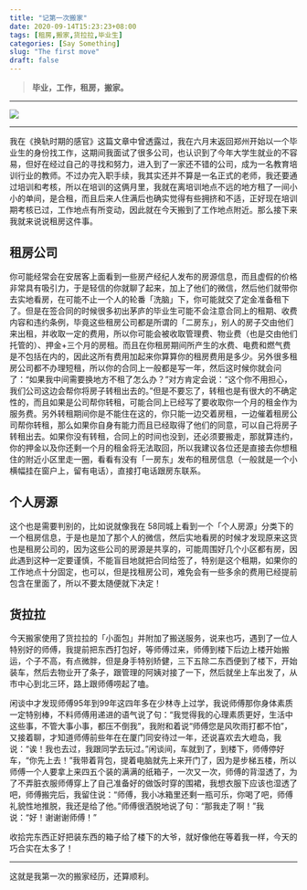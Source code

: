 ```yaml
---
title: "记第一次搬家"
date: 2020-09-14T15:23:23+08:00
tags: [租房,搬家,货拉拉,毕业生]
categories: [Say Something]
slug: "The first move"
draft: false
---
```


> **毕业，工作，租房，搬家。**

<!--more-->

---

![](https://dawnblog-1300625500.cos.ap-guangzhou.myqcloud.com/images/20200914153122.jpg)

---

我在《换轨时期的感官》这篇文章中曾透露过，我在六月末返回郑州开始以一个毕业生的身份找工作，这期间我面试了很多公司，也认识到了今年大学生就业的不容易，但好在经过自己的寻找和努力，进入到了一家还不错的公司，成为一名教育培训行业的教师。不过办完入职手续，我其实还并不算是一名正式的老师，我还要通过培训和考核，所以在培训的这俩月里，我就在离培训地点不远的地方租了一间小小的单间，是合租，而且后来人住满后也确实觉得有些拥挤和不适，正好现在培训期考核已过，工作地点有所变动，因此就在今天搬到了工作地点附近。那么接下来我就来说说租房这件事。

## 租房公司

你可能经常会在安居客上面看到一些房产经纪人发布的房源信息，而且虚假的价格非常具有吸引力，于是轻信的你就聊了起来，加上了他们的微信，然后他们就带你去实地看房，在可能不止一个人的轮番「洗脑」下，你可能就交了定金准备租下了。但是在签合同的时候很多初出茅庐的毕业生可能不会注意合同上的租期、收费内容和违约条例，毕竟这些租房公司都是所谓的「二房东」，别人的房子交由他们来出租，并收取一定的费用，所以你可能会被收取管理费、物业费（也是交由他们托管的）、押金+三个月的房租。而且在你租房期间所产生的水费、电费和燃气费是不包括在内的，因此这所有费用加起来你算算你的租房费用是多少。另外很多租房公司都不办理短租，所以你的合同上一般都是写一年，然后这时候你就会问了：“如果我中间需要换地方不租了怎么办？”对方肯定会说：“这个你不用担心，我们公司这边会帮你将房子转租出去的。”但是不要忘了，转租也是有很大的不确定性的，而且如果是公司帮你转租，可能合同上已经写了要收取你一个月的租金作为服务费。另外转租期间你是不能住在这的，你只能一边交着房租，一边催着租房公司帮你转租，那么如果你自身有能力而且已经取得了他们的同意，可以自己将房子转租出去。如果你没有转租，合同上的时间也没到，还必须要搬走，那就算违约，你的押金以及你还剩一个月的租金将无法取回，所以我建议各位还是直接去你想租住的附近小区里走一圈，看看有没有「一房东」发布的租房信息（一般就是一个小横幅挂在窗户上，留有电话），直接打电话跟房东联系。

## 个人房源

这个也是需要判别的，比如说就像我在 58同城上看到一个「个人房源」分类下的一个租房信息，于是也是加了那个人的微信，然后实地看房的时候才发现原来这货也是租房公司的，因为这些公司的房源是共享的，可能周围好几个小区都有房，因此遇到这种一定要谨慎，不能盲目地就把合同给签了，特别是这个租期，如果你的工作地点十分固定，也可以，但是找租房公司，难免会有一些多余的费用已经提前包含在里面了，所以不要太随便就下决定！

## 货拉拉

今天搬家使用了货拉拉的「小面包」并附加了搬送服务，说来也巧，遇到了一位人特别好的师傅，我提前把东西打包好，等师傅过来，师傅到楼下后边上楼开始搬运，个子不高，有点微胖，但是身手特别矫健，三下五除二东西便到了楼下，开始装车，然后去物业开了条子，跟管理的阿姨对接了一下，然后就坐上车出发了，从市中心到北三环，路上跟师傅唠起了嗑。

闲谈中才发现师傅95年到99年这四年多在少林寺上过学，我说师傅那你身体素质一定特别棒，不料师傅用递进的语气说了句：“我觉得我的心理素质更好，生活中这些事，不管大事小事，都压不倒我”，我附和着说“师傅您是风吹雨打都不怕”，又接着聊，才知道师傅前些年在在厦门同安待过一年，还说喜欢去大嶝岛，我说：“诶！我也去过，我跟同学去玩过。”闲谈间，车就到了，到楼下，师傅停好车，“你先上去！”我带着背包，提着电脑就先上来开门了，因为是步梯五楼，所以师傅一个人要拿上来四五个装的满满的纸箱子，一次又一次，师傅的背湿透了，为了不弄脏衣服师傅穿上了自己准备好的做饭时穿的围裙，我想衣服下应该也湿透了吧，师傅搬完后，我留住说：“师傅，我小冰箱里还剩一瓶可乐，你喝了吧，师傅礼貌性地推脱，我还是给了他。”师傅很洒脱地说了句：“那我走了啊！”我说：“好！谢谢谢师傅！”

收拾完东西正好把装东西的箱子给了楼下的大爷，就好像他在等着我一样，今天的巧合实在太多了！

---

这就是我第一次的搬家经历，还算顺利。



